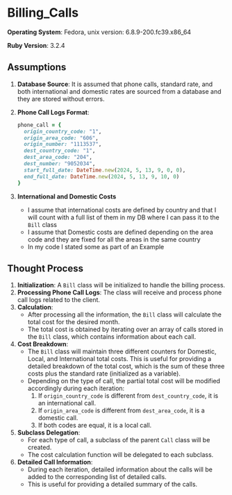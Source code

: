 # Billing_Calls

**Operating System**: Fedora, unix version: 6.8.9-200.fc39.x86_64

**Ruby Version**: 3.2.4

## Assumptions

1. **Database Source**: It is assumed that phone calls, standard rate, and both international and domestic rates are sourced from a database and they are stored without errors.
2. **Phone Call Logs Format**:
    ```ruby
    phone_call = {
      origin_country_code: "1",
      origin_area_code: "606",
      origin_number: "1113537",
      dest_country_code: "1",
      dest_area_code: "204",
      dest_number: "9052034",
      start_full_date: DateTime.new(2024, 5, 13, 9, 0, 0),
      end_full_date: DateTime.new(2024, 5, 13, 9, 10, 0)
    }
    ```

3. **International and Domestic Costs**
    - I assume that international costs are defined by country and that I will count with a full list of them in my DB where I can pass it to the `Bill` class
    - I assume that Domestic costs are defined depending on the area code and they are fixed for all the areas in the same country
    - In my code I stated some as part of an Example

## Thought Process

1. **Initialization**: A `Bill` class will be initialized to handle the billing process.
2. **Processing Phone Call Logs**: The class will receive and process phone call logs related to the client.
3. **Calculation**: 
    - After processing all the information, the `Bill` class will calculate the total cost for the desired month.
    - The total cost is obtained by iterating over an array of calls stored in the `Bill` class, which contains information about each call.
4. **Cost Breakdown**: 
    - The `Bill` class will maintain three different counters for Domestic, Local, and International total costs. This is useful for providing a detailed breakdown of the total cost, which is the sum of these three costs plus the standard rate (initialized as a variable).
    - Depending on the type of call, the partial total cost will be modified accordingly during each iteration:
        1. If `origin_country_code` is different from `dest_country_code`, it is an international call.
        2. If `origin_area_code` is different from `dest_area_code`, it is a domestic call.
        3. If both codes are equal, it is a local call.
5. **Subclass Delegation**:
    - For each type of call, a subclass of the parent `Call` class will be created.
    - The cost calculation function will be delegated to each subclass.
6. **Detailed Call Information**:
    - During each iteration, detailed information about the calls will be added to the corresponding list of detailed calls.
    - This is useful for providing a detailed summary of the calls.
    

